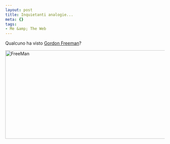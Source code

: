 ```yaml
--- 
layout: post
title: Inquietanti analogie...
meta: {}
tags: 
- Me &amp; The Web
---
```

Qualcuno ha visto [Gordon Freeman](http://www.google.it/search?q=gordon+freeman)?  
  
<img src="http://www.lastknight.com/download//2009/09/FreeMan-540x279.jpg" alt="FreeMan" title="FreeMan" width="540" height="279" class="aligncenter size-medium wp-image-1545" /> 
